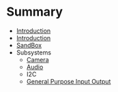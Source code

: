 # Summary

* [Introduction](README.md)
* [Introduction](documentation/Introduction.md)
* [SandBox](documentation/Sandbox.md)
* Subsystems
   * [Camera](documentation/Camera.md)
   * [Audio](documentation/Audio.md)
   * I2C
   * [General Purpose Input Output](GeneralPurposeInputOutput.md)

